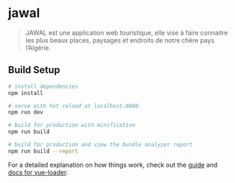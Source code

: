 # jawal

> JAWAL est une application web touristique, elle vise à faire connaitre les plus beaux places, paysages et endroits de notre chère pays l’Algérie.

## Build Setup

``` bash
# install dependencies
npm install

# serve with hot reload at localhost:8080
npm run dev

# build for production with minification
npm run build

# build for production and view the bundle analyzer report
npm run build --report
```

For a detailed explanation on how things work, check out the [guide](http://vuejs-templates.github.io/webpack/) and [docs for vue-loader](http://vuejs.github.io/vue-loader).
